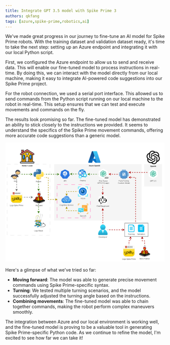 ```yaml
---
title: Integrate GPT 3.5 model with Spike Prime 3
authors: qkfang
tags: [azure,spike-prime,robotics,ai]
---
```


We've made great progress in our journey to fine-tune an AI model for Spike Prime robots. With the training dataset and validation dataset ready, it's time to take the next step: setting up an Azure endpoint and integrating it with our local Python script.

First, we configured the Azure endpoint to allow us to send and receive data. This will enable our fine-tuned model to process instructions in real-time. By doing this, we can interact with the model directly from our local machine, making it easy to integrate AI-powered code suggestions into our Spike Prime project.

For the robot connection, we used a serial port interface. This allowed us to send commands from the Python script running on our local machine to the robot in real-time. This setup ensures that we can test and execute movements and commands on the fly.

The results look promising so far. The fine-tuned model has demonstrated an ability to stick closely to the instructions we provided. It seems to understand the specifics of the Spike Prime movement commands, offering more accurate code suggestions than a generic model.

![alt text](images/azure-fine-tune-python.jpg)

Here's a glimpse of what we've tried so far:

- **Moving forward**: The model was able to generate precise movement commands using Spike Prime-specific syntax.
- **Turning**: We tested multiple turning scenarios, and the model successfully adjusted the turning angle based on the instructions.
- **Combining movements**: The fine-tuned model was able to chain together commands, making the robot perform complex maneuvers smoothly.

The integration between Azure and our local environment is working well, and the fine-tuned model is proving to be a valuable tool in generating Spike Prime-specific Python code. As we continue to refine the model, I'm excited to see how far we can take it!
